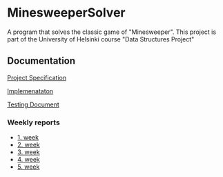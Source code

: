 # MinesweeperSolver
A program that solves the classic game of "Minesweeper". 
This project is part of the University of Helsinki course "Data Structures Project"

## Documentation

[Project Specification](https://github.com/Antsax/MinesweeperSolver/blob/master/documentation/project_specification.md)

[Implemenataton](https://github.com/Antsax/MinesweeperSolver/blob/master/documentation/implementation.md)

[Testing Document](https://github.com/Antsax/MinesweeperSolver/blob/master/documentation/testing.md)

### Weekly reports

* [1. week](https://github.com/Antsax/MinesweeperSolver/blob/master/documentation/weeklyReports/weeklyReport1.md)
* [2. week](https://github.com/Antsax/MinesweeperSolver/blob/master/documentation/weeklyReports/weeklyReport2.md)
* [3. week](https://github.com/Antsax/MinesweeperSolver/blob/master/documentation/weeklyReports/weeklyReport3.md)
* [4. week](https://github.com/Antsax/MinesweeperSolver/blob/master/documentation/weeklyReports/weeklyReport4.md)
* [5. week](https://github.com/Antsax/MinesweeperSolver/blob/master/documentation/weeklyReports/weeklyReport5.md)